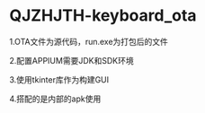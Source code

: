 # QJZHJTH-keyboard_ota

1.OTA文件为源代码，run.exe为打包后的文件

2.配置APPIUM需要JDK和SDK环境

3.使用tkinter库作为构建GUI

4.搭配的是内部的apk使用